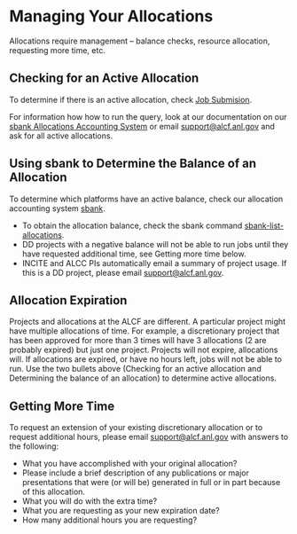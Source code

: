 # Managing Your Allocations
Allocations require management – balance checks, resource allocation, requesting more time, etc.

## Checking for an Active Allocation
To determine if there is an active allocation, check [Job Submision](../../theta/queueing-and-running-jobs/job-and-queue-scheduling/#submit-a-job).

For information how how to run the query, look at our documentation on our [sbank Allocations Accounting System](sbank-allocation-accounting-system.md) or email [support@alcf.anl.gov](mailto:support@alcf.anl.gov) and ask for all active allocations.

## Using sbank to Determine the Balance of an Allocation
To determine which platforms have an active balance, check our allocation accounting system [sbank](sbank-allocation-accounting-system.md).

- To obtain the allocation balance, check the sbank command [sbank-list-allocations](sbank-list-allocations.md).
- DD projects with a negative balance will not be able to run jobs until they have requested additional time, see Getting more time below.
- INCITE and ALCC PIs automatically email a summary of project usage.  If this is a DD project, please email [support@alcf.anl.gov](mailto:support@alcf.anl.gov).

## Allocation Expiration
Projects and allocations at the ALCF are different.  A particular project might have multiple allocations of time. For example, a discretionary project that has been approved for more than 3 times will have 3 allocations (2 are probably expired) but just one project. Projects will not expire, allocations will. If allocations are expired, or have no hours left, jobs will not be able to run. Use the two bullets above (Checking for an active allocation and Determining the balance of an allocation) to determine active allocations.

## Getting More Time
To request an extension of your existing discretionary allocation or to request additional hours, please email [support@alcf.anl.gov](mailto:support@alcf.anl.gov) with answers to the following:

- What you have accomplished with your original allocation?
-   Please include a brief description of any publications or major presentations that were (or will be) generated in full or in part because of this allocation.
- What you will do with the extra time?
- What you are requesting as your new expiration date?
- How many additional hours you are requesting?
